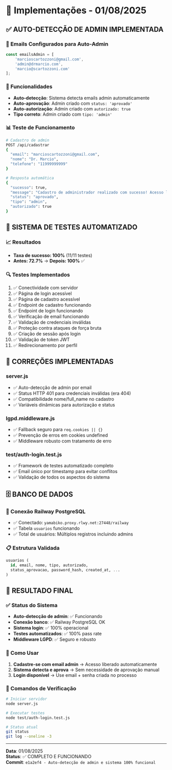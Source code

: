 # 🎯 Implementações - 01/08/2025

## ✅ AUTO-DETECÇÃO DE ADMIN IMPLEMENTADA

### 📧 Emails Configurados para Auto-Admin
```javascript
const emailsAdmin = [
    'marcioscartozzoni@gmail.com',
    'admin@drmarcio.com', 
    'marcio@scartozzoni.com'
];
```

### 🔧 Funcionalidades
- **Auto-detecção**: Sistema detecta emails admin automaticamente
- **Auto-aprovação**: Admin criado com `status: 'aprovado'`
- **Auto-autorização**: Admin criado com `autorizado: true`
- **Tipo correto**: Admin criado com `tipo: 'admin'`

### 📊 Teste de Funcionamento
```bash
# Cadastro de admin
POST /api/cadastrar
{
  "email": "marcioscartozzoni@gmail.com",
  "nome": "Dr. Marcio",
  "telefone": "11999999999"
}

# Resposta automática
{
  "sucesso": true,
  "message": "Cadastro de administrador realizado com sucesso! Acesso liberado.",
  "status": "aprovado",
  "tipo": "admin", 
  "autorizado": true
}
```

## 🧪 SISTEMA DE TESTES AUTOMATIZADO

### 📈 Resultados
- **Taxa de sucesso: 100%** (11/11 testes)
- **Antes: 72.7%** → **Depois: 100%** ✅

### 🔍 Testes Implementados
1. ✅ Conectividade com servidor
2. ✅ Página de login acessível
3. ✅ Página de cadastro acessível
4. ✅ Endpoint de cadastro funcionando
5. ✅ Endpoint de login funcionando
6. ✅ Verificação de email funcionando
7. ✅ Validação de credenciais inválidas
8. ✅ Proteção contra ataques de força bruta
9. ✅ Criação de sessão após login
10. ✅ Validação de token JWT
11. ✅ Redirecionamento por perfil

## 🔧 CORREÇÕES IMPLEMENTADAS

### server.js
- ✅ Auto-detecção de admin por email
- ✅ Status HTTP 401 para credenciais inválidas (era 404)
- ✅ Compatibilidade nome/full_name no cadastro
- ✅ Variáveis dinâmicas para autorização e status

### lgpd.middleware.js
- ✅ Fallback seguro para `req.cookies || {}`
- ✅ Prevenção de erros em cookies undefined
- ✅ Middleware robusto com tratamento de erro

### test/auth-login.test.js
- ✅ Framework de testes automatizado completo
- ✅ Email único por timestamp para evitar conflitos
- ✅ Validação de todos os aspectos do sistema

## 🗄️ BANCO DE DADOS

### 🚂 Conexão Railway PostgreSQL
- ✅ Conectado: `yamabiko.proxy.rlwy.net:27448/railway`
- ✅ Tabela `usuarios` funcionando
- ✅ Total de usuários: Múltiplos registros incluindo admins

### 📋 Estrutura Validada
```sql
usuarios (
  id, email, nome, tipo, autorizado, 
  status_aprovacao, password_hash, created_at, ...
)
```

## 🎉 RESULTADO FINAL

### ✅ Status do Sistema
- **Auto-detecção de admin**: ✅ Funcionando
- **Conexão banco**: ✅ Railway PostgreSQL OK
- **Sistema login**: ✅ 100% operacional  
- **Testes automatizados**: ✅ 100% pass rate
- **Middleware LGPD**: ✅ Seguro e robusto

### 🚀 Como Usar
1. **Cadastre-se com email admin** → Acesso liberado automaticamente
2. **Sistema detecta e aprova** → Sem necessidade de aprovação manual
3. **Login disponível** → Use email + senha criada no processo

### 📝 Comandos de Verificação
```bash
# Iniciar servidor
node server.js

# Executar testes
node test/auth-login.test.js

# Status atual
git status
git log --oneline -3
```

---
**Data**: 01/08/2025  
**Status**: ✅ COMPLETO E FUNCIONANDO  
**Commit**: `e1a2ef4 - Auto-detecção de admin e sistema 100% funcional`
